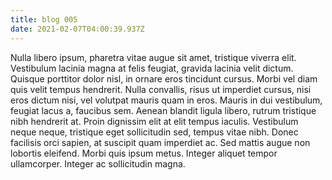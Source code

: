 ```yaml
---
title: blog 005
date: 2021-02-07T04:00:39.937Z
---
```

<!--StartFragment-->

Nulla libero ipsum, pharetra vitae augue sit amet, tristique viverra elit. Vestibulum lacinia magna at felis feugiat, gravida lacinia velit dictum. Quisque porttitor dolor nisl, in ornare eros tincidunt cursus. Morbi vel diam quis velit tempus hendrerit. Nulla convallis, risus ut imperdiet cursus, nisi eros dictum nisi, vel volutpat mauris quam in eros. Mauris in dui vestibulum, feugiat lacus a, faucibus sem. Aenean blandit ligula libero, rutrum tristique nibh hendrerit at. Proin dignissim elit at elit tempus iaculis. Vestibulum neque neque, tristique eget sollicitudin sed, tempus vitae nibh. Donec facilisis orci sapien, at suscipit quam imperdiet ac. Sed mattis augue non lobortis eleifend. Morbi quis ipsum metus. Integer aliquet tempor ullamcorper. Integer ac sollicitudin magna.

<!--EndFragment-->